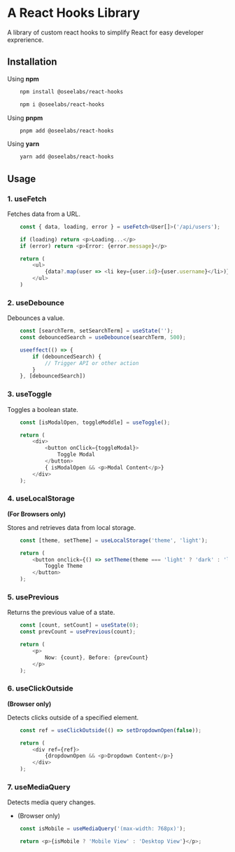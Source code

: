 # A React Hooks Library

A library of custom react hooks to simplify React for easy developer exprerience.

## Installation

Using **npm**

```sh
    npm install @oseelabs/react-hooks
```

```sh
    npm i @oseelabs/react-hooks
```

Using **pnpm**

```sh
    pnpm add @oseelabs/react-hooks
```

Using **yarn**

```sh
    yarn add @oseelabs/react-hooks
```

## Usage

### 1. useFetch

Fetches data from a URL.

```ts
    const { data, loading, error } = useFetch<User[]>('/api/users');

    if (loading) return <p>Loading...</p>
    if (error) return <p>Error: {error.message}</p>

    return (
        <ul>
            {data?.map(user => <li key={user.id}>{user.username}</li>)}
        </ul>
    )
```

### 2. useDebounce

Debounces a value.

```ts
    const [searchTerm, setSearchTerm] = useState('');
    const debouncedSearch = useDebounce(searchTerm, 500);

    useeffect(() => {
        if (debouncedSearch) {
            // Trigger API or other action
        }
    }, [debouncedSearch])
```

### 3. useToggle

Toggles a boolean state.

```ts
    const [isModalOpen, toggleModdle] = useToggle();

    return (
        <div>
            <button onClick={toggleModal}>
                Toggle Modal
            </button>
            { isModalOpen && <p>Modal Content</p>}
        </div>
    );
```

### 4. useLocalStorage

**(For Browsers only)**

Stores and retrieves data from local storage.

```ts
    const [theme, setTheme] = useLocalStorage('theme', 'light');

    return (
        <button onclick={() => setTheme(theme === 'light' ? 'dark' : 'light')}>
            Toggle Theme
        </button>
    );
```

### 5. usePrevious

Returns the previous value of a state.

```ts
    const [count, setCount] = useState(0);
    const prevCount = usePrevious(count);

    return (
        <p>
            Now: {count}, Before: {prevCount}
        </p>
    );
```

### 6. useClickOutside

**(Browser only)**

Detects clicks outside of a specified element.

```ts
    const ref = useClickOutside(() => setDropdownOpen(false));

    return (
        <div ref={ref}>
            {dropdownOpen && <p>Dropdown Content</p>}
        </div>
    );
```

### 7. useMediaQuery

Detects media query changes.

* (Browser only)

```ts
    const isMobile = useMediaQuery('(max-width: 768px)');

    return <p>{isMobile ? 'Mobile View' : 'Desktop View'}</p>;
```
